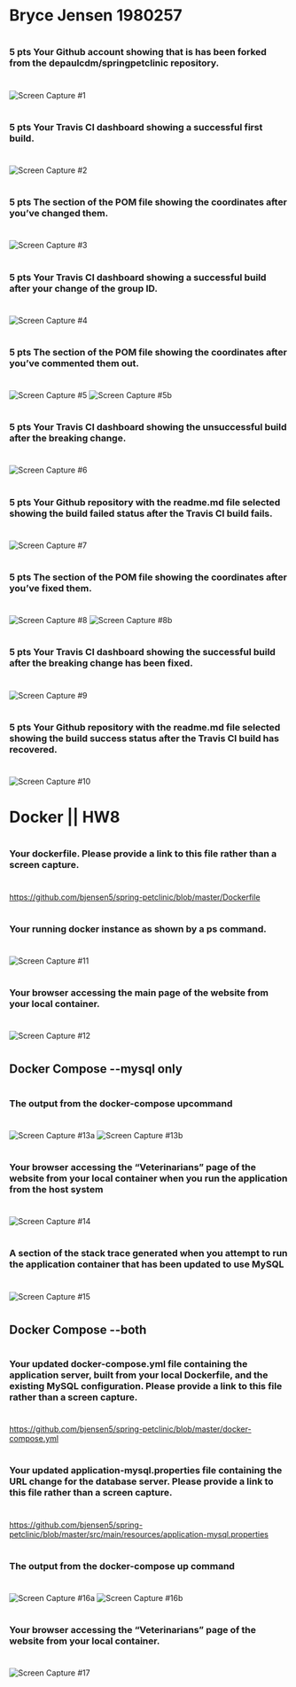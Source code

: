# Bryce Jensen 1980257
#
#
### 5 pts Your Github account showing that is has been forked from the depaulcdm/springpetclinic repository.
#
![Screen Capture #1](figures/screenCap1.png)

#
#
### 5 pts Your Travis CI dashboard showing a successful first build.
#
![Screen Capture #2](figures/screenCap2.png)

#
#
### 5 pts The section of the POM file showing the coordinates after you’ve changed them.
#
![Screen Capture #3](figures/screenCap3.png)

#
#
### 5 pts Your Travis CI dashboard showing a successful build after your change of the group ID.
#
![Screen Capture #4](figures/screenCap4.png)

#
#
### 5 pts The section of the POM file showing the coordinates after you’ve commented them out.
#
![Screen Capture #5](figures/screenCap5a.png)
![Screen Capture #5b](figures/screenCap5b.png)

#
#
### 5 pts Your Travis CI dashboard showing the unsuccessful build after the breaking change.
#
![Screen Capture #6](figures/screenCap6.png)

#
#
### 5 pts Your Github repository with the readme.md file selected showing the build failed status after the Travis CI build fails.
#
![Screen Capture #7](figures/screenCap7.png)

#
#
### 5 pts The section of the POM file showing the coordinates after you’ve fixed them.
#
![Screen Capture #8](figures/screenCap8a.png)
![Screen Capture #8b](figures/screenCap8b.png)

#
#
### 5 pts Your Travis CI dashboard showing the successful build after the breaking change has been fixed.
#
![Screen Capture #9](figures/screenCap9.png)

#
#
### 5 pts Your Github repository with the readme.md file selected showing the build success status after the Travis CI build has recovered.
#
![Screen Capture #10](figures/screenCap10.png)

#
#
#
# Docker || HW8
#

#
#
### Your dockerfile.  Please provide a link to this file rather than a screen capture.
#
https://github.com/bjensen5/spring-petclinic/blob/master/Dockerfile

#
#
### Your running docker instance as shown by a ps command.
#
![Screen Capture #11](figures/screenCap11.png)

#
#
### Your browser accessing the main page of the website from your local container.
#
![Screen Capture #12](figures/screenCap12.png)

#
#
## Docker Compose --mysql only
#
### The output from the docker-compose upcommand
# 
![Screen Capture #13a](figures/screenCap13a.png)
![Screen Capture #13b](figures/screenCap13b.png)

#
#
### Your browser accessing the “Veterinarians” page of the website from your local container when you run the application from the host system
# 
![Screen Capture #14](figures/screenCap14.png)

#
#
### A  section  of  the  stack  trace  generated  when  you  attempt  to  run  the  application container that has been updated to use MySQL
# 
![Screen Capture #15](figures/screenCap15.png)

#
#
## Docker Compose --both
#
### Your updated docker-compose.yml file containing the application server, built from your local Dockerfile, and the existing MySQL configuration.  Please provide a link to this file rather than a screen capture.
# 
https://github.com/bjensen5/spring-petclinic/blob/master/docker-compose.yml


#
#
### Your updated application-mysql.properties file containing the URL change for the database server.  Please provide a link to this file rather than a screen capture.
# 
https://github.com/bjensen5/spring-petclinic/blob/master/src/main/resources/application-mysql.properties

#
#
### The output from the docker-compose up command
# 
![Screen Capture #16a](figures/screenCap16a.png)
![Screen Capture #16b](figures/screenCap16b.png)

#
#
### Your browser accessing the “Veterinarians” page of the website from your local container.
#
![Screen Capture #17](figures/screenCap17.png)






